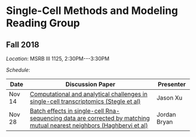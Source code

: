 # Single-Cell Methods and Modeling Reading Group

## Fall 2018

*Location*: MSRB III 1125, 2:30PM---3:30PM

*Schedule*:

| Date | Discussion Paper | Presenter |
|------|--------------|-----------|
| Nov 14 | [Computational and analytical challenges in single-cell transcriptomics (Stegle et al)](https://www.nature.com/articles/nrg3833) | Jason Xu |
| Nov 28 | [Batch effects in single-cell Rna-sequencing data are corrected by matching mutual nearest neighbors (Haghbervi et al)](https://www.nature.com/articles/nbt.4091) | Jordan Bryan |




